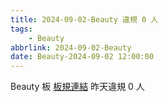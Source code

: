 ```yaml
---
title: 2024-09-02-Beauty 違規 0 人
tags:
    - Beauty
abbrlink: 2024-09-02-Beauty
date: Beauty-2024-09-02 12:00:00
---
```

Beauty 板 [板規連結](https://www.ptt.cc/bbs/Beauty/M.1630069980.A.84B.html)
昨天違規 0 人
